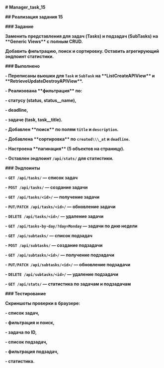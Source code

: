 **# Manager\_task\_15**



**## Реализация задания 15**



**### Задание**

**Заменить представления для задач (Tasks) и подзадач (SubTasks) на \*\*Generic Views\*\* с полным CRUD.**

**Добавить фильтрацию, поиск и сортировку. Оставить агрегирующий эндпоинт статистики.**



**### Выполнено**

**-  Переписаны вьюшки для `Task` и `SubTask` на \*\*ListCreateAPIView\*\* и \*\*RetrieveUpdateDestroyAPIView\*\*.**

**-  Реализована \*\*фильтрация\*\* по:**

**- статусу (status, status\_\_name),**

**- deadline,**

**- задаче (task, task\_\_title).**

**-  Добавлен \*\*поиск\*\* по полям `title` и `description`.**

**-  Добавлена \*\*сортировка\*\* по `created\\\_at` и `deadline`.**

**-  Настроена \*\*пагинация\*\* (5 объектов на страницу).**

**-  Оставлен эндпоинт `/api/stats/` для статистики.**



**### Эндпоинты**

**- `GET /api/tasks/` — список задач**

**- `POST /api/tasks/` — создание задачи**

**- `GET /api/tasks/<id>/` — получение задачи**

**- `PUT/PATCH /api/tasks/<id>/` — обновление задачи**

**- `DELETE /api/tasks/<id>/` — удаление задачи**

**- `GET /api/tasks-by-day/?day=Monday` — задачи по дню недели**



**- `GET /api/subtasks/` — список подзадач**

**- `POST /api/subtasks/` — создание подзадачи**

**- `GET /api/subtasks/<id>/` — получение подзадачи**

**- `PUT/PATCH /api/subtasks/<id>/` — обновление подзадачи**

**- `DELETE /api/subtasks/<id>/` — удаление подзадачи**



**- `GET /api/stats/` — статистика по задачам и подзадачам**



**### Тестирование**

**Скриншоты проверки в браузере:**

**- список задач,**

**- фильтрация и поиск,**

**- задача по ID,**

**- список подзадач,**

**- фильтрация подзадач,**

**- статистика.**

